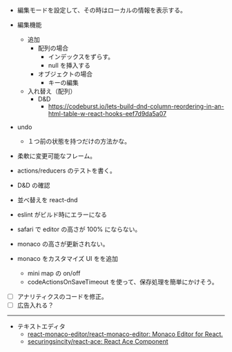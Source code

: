 - 編集モードを設定して、その時はローカルの情報を表示する。
- 編集機能
  - 追加
    - 配列の場合
      - インデックスをずらす。
      - null を挿入する 
    - オブジェクトの場合
      - キーの編集
  - 入れ替え（配列） 
    - D&D
      - https://codeburst.io/lets-build-dnd-column-reordering-in-an-html-table-w-react-hooks-eef7d9da5a07

- undo
  - １つ前の状態を持つだけの方法かな。

- 柔軟に変更可能なフレーム。

- actions/reducers のテストを書く。

- D&D の確認
- 並べ替えを react-dnd

- eslint がビルド時にエラーになる

- safari で editor の高さが 100% にならない。
- monaco の高さが更新されない。

- monaco をカスタマイズ UI をを追加
  - mini map の on/off
  - codeActionsOnSaveTimeout を使って、保存処理を簡単にかけそう。

* [ ] アナリティクスのコードを修正。
* [ ] 広告入れる？

<Root value={data} onUpdate={onUpdate} />

---

- テキストエディタ
  - [react-monaco-editor/react-monaco-editor: Monaco Editor for React.](https://github.com/react-monaco-editor/react-monaco-editor)
  - [securingsincity/react-ace: React Ace Component](https://github.com/securingsincity/react-ace)
